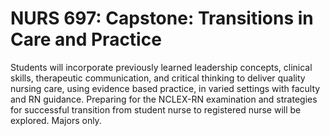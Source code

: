 # NURS 697: Capstone: Transitions in Care and Practice

Students will incorporate previously learned leadership concepts, clinical skills, therapeutic communication, and critical thinking to deliver quality nursing care, using evidence based practice, in varied settings with faculty and RN guidance. Preparing for the NCLEX-RN examination and strategies for successful transition from student nurse to registered nurse will be explored. Majors only.